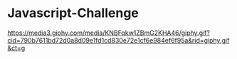 # Javascript-Challenge


https://media3.giphy.com/media/KNBFqkw1ZBmG2KHA46/giphy.gif?cid=790b7611bd72d0a8d09e1fd1cd830e72e1cf6e984ef6f95a&rid=giphy.gif&ct=g
